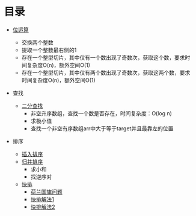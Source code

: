 
# 目录

- [位运算](https://github.com/SecurityNeo/hello-algorithm/blob/master/bitOperation.go)
  - 交换两个整数
  - 提取一个整数最右侧的1
  - 存在一个整型切片，其中仅有一个数出现了奇数次，获取这个数，要求时间复杂度O(n)，额外空间O(1)
  - 存在一个整型切片，其中仅有两个数出现了奇数次，获取这两个数，要求时间复杂度O(n)，额外空间O(1)

- 查找
  - [二分查找](https://github.com/SecurityNeo/hello-algorithm/blob/master/binarySearch.go)
    - 非空升序数组，查找一个数是否存在，时间复杂度：O(log n)
    - 求极小值
    - 查找一个非空有序数组arr中大于等于target并且最靠左的位置

- 排序
  - [插入排序](https://github.com/SecurityNeo/hello-algorithm/blob/master/sort.go#L11)
  - [归并排序](https://github.com/SecurityNeo/hello-algorithm/blob/master/sort.go#L31)
    - 求小和
    - 找逆序对
  - [快排](https://github.com/SecurityNeo/hello-algorithm/blob/master/sort.go#L206)
    - [荷兰国旗问题](https://github.com/SecurityNeo/hello-algorithm/blob/master/sort.go#L230)
    - [快排解法1](https://github.com/SecurityNeo/hello-algorithm/blob/master/sort.go#L262)
    - [快排解法2](https://github.com/SecurityNeo/hello-algorithm/blob/master/sort.go#L297)